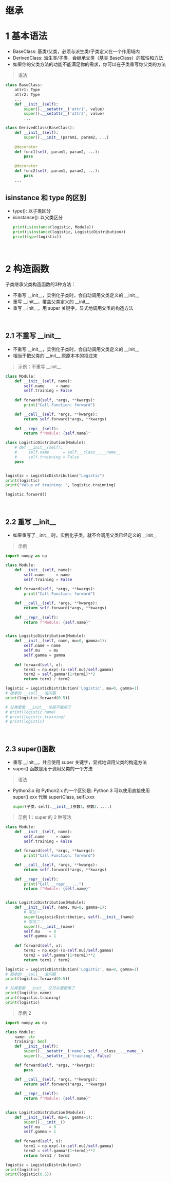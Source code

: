 
&emsp;
# 继承
# 1 基本语法
- BaseClass: 基类/父类，必须与派生类/子类定义在一个作用域内
- DerivedClass: 派生类/子类，会继承父类（基类 BaseClass）的属性和方法
- 如果你的父类方法的功能不能满足你的需求，你可以在子类重写你父类的方法
>语法
```python
class BaseClass:
    attr1: Type
    attr2: Type
    ...
    def __init__(self):
        super().__setattr__('attr1', value)
        super().__setattr__('attr2', value)
        ...

class DerivedClass(BaseClass):
    def __init__(self):
        super().__init__(param1, param2, ...)
    
    @decorator
    def func1(self, param1, param2, ...):
        pass
    
    @decorator
    def func2(self, param1, param2, ...):
        pass
    ...
```



## isinstance 和 type 的区别
- type(): 以子类区分
- isinstance(): 以父类区分
    ```python
    print(isinstance(logistic, Module))
    print(isinstance(logistic, LogisticDistribution))
    print(type(logistic))
    ```

&emsp;
# 2 构造函数
子类继承父类构造函数的3种方法：
- 不重写 \_\_init__，实例化子类时，会自动调用父类定义的 \_\_init__
- 重写 \_\_init__，覆盖父类定义的 \_\_init__
- 重写 \_\_init__，用 super 关键字，显式地调用父类的构造方法

&emsp;
## 2.1 不重写 \_\_init__
- 不重写 \_\_init__，实例化子类时，会自动调用父类定义的 \_\_init__
- 相当于把父类的 \_\_init__ 原原本本的抠过来
>示例：不重写 \_\_init__
```python
class Module:
    def __init__(self, name):
        self.name     = name
        self.training = False
    
    def forward(self, *args, **kwargs):
        print("Call Function: forward")

    def __call__(self, *args, **kwargs):
        return self.forward(*args, **kwargs)
        
    def __repr__(self):
        return f"Module: {self.name}"

class LogisticDistribution(Module):
    # def __init__(self):
    #     self.name      = self.__class__.__name__
    #     self.trainning = False
    pass


logistic = LogisticDistribution("Logistic")
print(logistic)
print("Value of training: ", logistic.trainning)

logistic.forward()
```

&emsp;
## 2.2 重写 \_\_init__
- 如果重写了__init__ 时，实例化子类，就不会调用父类已经定义的 \_\_init__

>示例
```python
import numpy as np

class Module:
    def __init__(self, name):
        self.name     = name
        self.training = False
    
    def forward(self, *args, **kwargs):
        print("Call Function: forward")

    def __call__(self, *args, **kwargs):
        return self.forward(*args, **kwargs)
        
    def __repr__(self):
        return f"Module: {self.name}"


class LogisticDistribution(Module):
    def __init__(self, name, mu=0, gamma=1):
        self.name = name
        self.mu    = mu
        self.gamma = gamma
        
    def forward(self, x):
        term1 = np.exp(-(x-self.mu)/self.gamma)
        term2 = self.gamma*(1+term1)**2
        return term1 / term2

logistic = LogisticDistribution('Logistic', mu=0, gamma=1)
# 继承的 __call__ 没问题
print(logistic.forward(0.5))

# 父类里面 __init__ 全部不能用了
# print(logistic.name)
# print(logistic.training)
# print(logistic)
```


&emsp;
## 2.3 super()函数
- 重写 \_\_init__，并且使用 super 关键字，显式地调用父类的构造方法
- super() 函数是用于调用父类的一个方法

>语法
- Python3.x 和 Python2.x 的一个区别是: Python 3 可以使用直接使用 super().xxx 代替 super(Class, self).xxx
    ```python
    super(子类，self).__init__(参数1，参数2，....)
    ```

>示例 1：super 的 2 种写法
```python
class Module:
    def __init__(self, name):
        self.name     = name
        self.training = False
    
    def forward(self, *args, **kwargs):
        print("Call Function: forward")

    def __call__(self, *args, **kwargs):
        return self.forward(*args, **kwargs)
        
    def __repr__(self):
        print("Call __repr__ ...")
        return f"Module: {self.name}"


class LogisticDistribution(Module):
    def __init__(self, name, mu=0, gamma=1):
        # 写法一：
        super(LogisticDistribution, self).__init__(name)
        # 写法二：
        super().__init__(name)
        self.mu    = 0
        self.gamma = 1
        
    def forward(self, x):
        term1 = np.exp(-(x-self.mu)/self.gamma)
        term2 = self.gamma*(1+term1)**2
        return term1 / term2

logistic = LogisticDistribution('Logistic', mu=0, gamma=1)
# 继承的 __call__ 没问题
print(logistic.forward(0.5))

# 父类里面 __init__ 又可以重新用了
print(logistic.name)
print(logistic.training)
print(logistic)
```


>示例 2
```py
import numpy as np

class Module:
    name: str
    training: bool
    def __init__(self):
        super().__setattr__('name', self.__class__.__name__)
        super().__setattr__('training', False)

    def forward(self, *args, **kwargs):
        pass

    def __call__(self, *args, **kwargs):
        return self.forward(*args, **kwargs)
    
    def __repr__(self):
        return f"Module: {self.name}"
    

class LogisticDistribution(Module):
    def __init__(self, mu=0, gamma=1):
        super().__init__()
        self.mu    = 0
        self.gamma = 1
        
    def forward(self, x):
        term1 = np.exp(-(x-self.mu)/self.gamma)
        term2 = self.gamma*(1+term1)**2
        return term1 / term2

logistic = LogisticDistribution()
print(logistic)
print(logistic(0.5))
```
